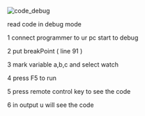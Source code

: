 ![code_debug](https://github.com/user-attachments/assets/306e87a4-8ccf-4502-aaa0-8bd58682bb63)



read code in debug mode


1 connect programmer to ur pc start to debug 

2 put breakPoint ( line 91 )

3 mark variable a,b,c and select watch

4 press F5 to run

5 press remote control key to see the code

6 in output u will see the code 
